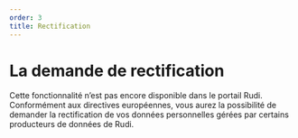 ```yaml
---
order: 3
title: Rectification
---
```


# La demande de rectification
Cette fonctionnalité n’est pas encore disponible dans le portail Rudi.
Conformément aux directives européennes, vous aurez la possibilité de demander la rectification de vos données personnelles gérées par certains producteurs de données de Rudi.
